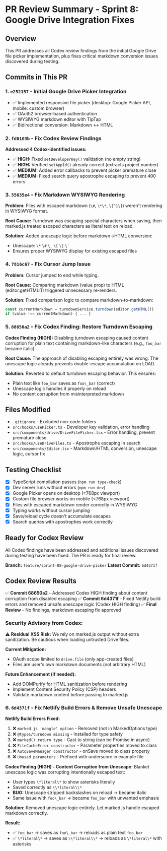 # PR Review Summary - Sprint 8: Google Drive Integration Fixes

## Overview
This PR addresses all Codex review findings from the initial Google Drive file picker implementation, plus fixes critical markdown conversion issues discovered during testing.

## Commits in This PR

### 1. `e252157` - Initial Google Drive Picker Integration
- ✅ Implemented responsive file picker (desktop: Google Picker API, mobile: custom browser)
- ✅ OAuth2 browser-based authentication
- ✅ WYSIWYG markdown editor with TipTap
- ✅ Bidirectional conversion: Markdown ↔ HTML

### 2. `fd0103b` - Fix Codex Review Findings
**Addressed 4 Codex-identified issues:**
- ✅ **HIGH:** Fixed `setDeveloperKey()` validation (no empty string)
- ✅ **HIGH:** Verified `setAppId()` already correct (extracts project number)
- ✅ **MEDIUM:** Added error callbacks to prevent picker premature close
- ✅ **MEDIUM:** Fixed search query apostrophe escaping to prevent 400 errors

### 3. `55635e4` - Fix Markdown WYSIWYG Rendering
**Problem:** Files with escaped markdown (`\#`, `\*\*`, `\[^1\]`) weren't rendering in WYSIWYG format.

**Root Cause:** Turndown was escaping special characters when saving, then marked.js treated escaped characters as literal text on reload.

**Solution:** Added unescape logic before markdown→HTML conversion:
- Unescape: `\*` `\#` `\_` `\[` `\]` `` \` ``
- Ensures proper WYSIWYG display for existing escaped files

### 4. `7816c67` - Fix Cursor Jump Issue
**Problem:** Cursor jumped to end while typing.

**Root Cause:** Comparing markdown (value prop) to HTML (editor.getHTML()) triggered unnecessary re-renders.

**Solution:** Fixed comparison logic to compare markdown-to-markdown:
```typescript
const currentMarkdown = turndownService.turndown(editor.getHTML())
if (value !== currentMarkdown) { ... }
```

### 5. `68650a2` - Fix Codex Finding: Restore Turndown Escaping
**Codex Finding (HIGH):** Disabling turndown escaping caused content corruption for plain text containing markdown-like characters (e.g., `foo_bar` became italic).

**Root Cause:** The approach of disabling escaping entirely was wrong. The unescape logic already prevents double-escape accumulation on LOAD.

**Solution:** Reverted to default turndown escaping behavior. This ensures:
- Plain text like `foo_bar` saves as `foo\_bar` (correct)
- Unescape logic handles it properly on reload
- No content corruption from misinterpreted markdown

## Files Modified
- `.gitignore` - Excluded non-code folders
- `src/hooks/usePicker.ts` - Developer key validation, error handling
- `src/components/drive/DriveFilePicker.tsx` - Error handling, prevent premature close
- `src/hooks/useDriveFiles.ts` - Apostrophe escaping in search
- `src/components/Editor.tsx` - Markdown/HTML conversion, unescape logic, cursor fix

## Testing Checklist
- [x] TypeScript compilation passes (`npm run type-check`)
- [x] Dev server runs without errors (`npm run dev`)
- [x] Google Picker opens on desktop (≥768px viewport)
- [x] Custom file browser works on mobile (<768px viewport)
- [x] Files with escaped markdown render correctly in WYSIWYG
- [x] Typing works without cursor jumping
- [x] Save/reload cycle doesn't accumulate escapes
- [x] Search queries with apostrophes work correctly

## Ready for Codex Review
All Codex findings have been addressed and additional issues discovered during testing have been fixed. The PR is ready for final review.

**Branch:** `feature/sprint-08-google-drive-picker`
**Latest Commit:** `6d4371f`

## Codex Review Results
✅ **Commit 68650a2** - Addressed Codex HIGH finding about content corruption from disabled escaping
✅ **Commit 6d4371f** - Fixed Netlify build errors and removed unsafe unescape logic (Codex HIGH finding)
✅ **Final Review** - No findings, markdown escaping fix approved

### Security Advisory from Codex:
⚠️ **Residual XSS Risk:** We rely on marked.js output without extra sanitization. Be cautious when loading untrusted Drive files.

**Current Mitigation:**
- OAuth scope limited to `drive.file` (only app-created files)
- Files are user's own markdown documents (not arbitrary HTML)

**Future Enhancement (if needed):**
- Add DOMPurify for HTML sanitization before rendering
- Implement Content Security Policy (CSP) headers
- Validate markdown content before passing to marked.js

### 6. `6d4371f` - Fix Netlify Build Errors & Remove Unsafe Unescape

**Netlify Build Errors Fixed:**
1. ❌ `marked.js 'mangle' option` - Removed (not in MarkedOptions type)
2. ❌ `@types/turndown missing` - Installed for type safety
3. ❌ `marked() return type` - Cast to string (can be Promise in async)
4. ❌ `FileCacheError constructor` - Parameter properties moved to class
5. ❌ `AutoSaveManager constructor` - onSave moved to class property
6. ❌ `Unused parameters` - Prefixed with underscore in example file

**Codex Finding (HIGH) - Content Corruption from Unescape:**
Blanket unescape logic was corrupting intentionally escaped text:
- User types `\*literal\*` to show asterisks literally
- Saved correctly as `\\*literal\\*`
- **BUG:** Unescape stripped backslashes on reload → became italic
- Same issue with `foo\_bar` → became `foo_bar` with unwanted emphasis

**Solution:** Removed unescape logic entirely. Let marked.js handle escaped markdown correctly.

**Result:**
- ✅ `foo_bar` → saves as `foo\_bar` → reloads as plain text `foo_bar`
- ✅ `\*literal\*` → saves as `\\*literal\\*` → reloads as `\*literal\*` with asterisks
